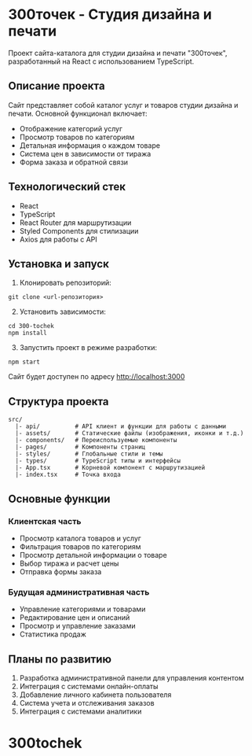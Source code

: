 # 300точек - Студия дизайна и печати

Проект сайта-каталога для студии дизайна и печати "300точек", разработанный на React с использованием TypeScript.

## Описание проекта

Сайт представляет собой каталог услуг и товаров студии дизайна и печати. Основной функционал включает:

- Отображение категорий услуг
- Просмотр товаров по категориям
- Детальная информация о каждом товаре
- Система цен в зависимости от тиража
- Форма заказа и обратной связи

## Технологический стек

- React
- TypeScript
- React Router для маршрутизации
- Styled Components для стилизации
- Axios для работы с API

## Установка и запуск

1. Клонировать репозиторий:
```
git clone <url-репозитория>
```

2. Установить зависимости:
```
cd 300-tochek
npm install
```

3. Запустить проект в режиме разработки:
```
npm start
```

Сайт будет доступен по адресу [http://localhost:3000](http://localhost:3000)

## Структура проекта

```
src/
  |- api/          # API клиент и функции для работы с данными
  |- assets/       # Статические файлы (изображения, иконки и т.д.)
  |- components/   # Переиспользуемые компоненты
  |- pages/        # Компоненты страниц
  |- styles/       # Глобальные стили и темы
  |- types/        # TypeScript типы и интерфейсы
  |- App.tsx       # Корневой компонент с маршрутизацией
  |- index.tsx     # Точка входа
```

## Основные функции

### Клиентская часть
- Просмотр каталога товаров и услуг
- Фильтрация товаров по категориям
- Просмотр детальной информации о товаре
- Выбор тиража и расчет цены
- Отправка формы заказа

### Будущая административная часть
- Управление категориями и товарами
- Редактирование цен и описаний
- Просмотр и управление заказами
- Статистика продаж

## Планы по развитию

1. Разработка административной панели для управления контентом
2. Интеграция с системами онлайн-оплаты
3. Добавление личного кабинета пользователя
4. Система учета и отслеживания заказов
5. Интеграция с системами аналитики
# 300tochek
